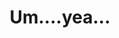 ---
layout: item
raw_url: https://prdwebappstorage.blob.core.windows.net/kansaspattons/images/gallery-2009-10-31/img59213.jpg
thumb_url: https://prdwebappstorage.blob.core.windows.net/kansaspattons/images/gallery-2009-10-31/thumb_img59213.jpg
post: blog/2009-10-31-halloween.md
index: 9
title: Um....yea...
---